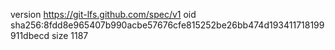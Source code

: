 version https://git-lfs.github.com/spec/v1
oid sha256:8fdd8e965407b990acbe57676cfe815252be26bb474d193411718199911dbecd
size 1187
